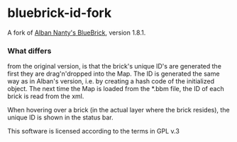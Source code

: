 # bluebrick-id-fork
A fork of [Alban Nanty's BlueBrick](http://bluebrick.lswproject.com/), version 1.8.1.

### What differs
from the original version, is that the brick's unique ID's are generated the first they are drag'n'dropped into the Map. 
The ID is generated the same way as in Alban's version, i.e. by creating a hash code of the initialized object.
The next time the Map is loaded from the *.bbm file, the ID of each brick is read from the xml.

When hovering over a brick (in the actual layer where the brick resides), the unique ID is shown in the status bar.

This software is licensed according to the terms in GPL v.3
